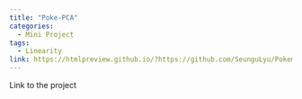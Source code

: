 ```yaml
---
title: "Poke-PCA"
categories:
  - Mini Project
tags:
  - Linearity
link: https://htmlpreview.github.io/?https://github.com/SeunguLyu/Pokemon_PCA/blob/master/pokemon_type_pca_html.html
---
```


Link to the project